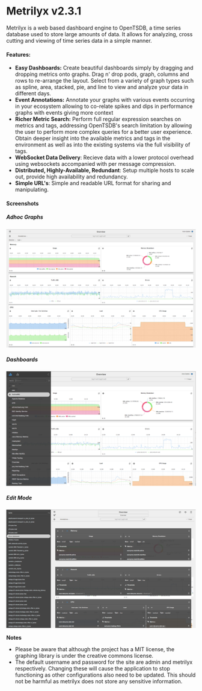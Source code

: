 Metrilyx v2.3.1
===============
Metrilyx is a web based dashboard engine to OpenTSDB, a time series database used to store large amounts of data.  It allows for analyzing, cross cutting and viewing of time series data in a simple manner.

#### Features:
- **Easy Dashboards:** Create beautiful dashboards simply by dragging and dropping metrics onto graphs.  Drag n' drop pods, graph, columns and rows to re-arrange the layout.  Select from a variety of graph types such as spline, area, stacked, pie, and line to view and analyze your data in different days.
- **Event Annotations:** Annotate your graphs with various events occurring in your ecosystem allowing to co-relate spikes and dips in performance graphs with events giving more context
- **Richer Metric Search:** Perform full regular expression searches on metrics and tags,  addressing OpenTSDB's search limitation by allowing the user to perform more complex queries for a better user experience.  Obtain deeper insight into the available metrics and tags in the environment as well as into the existing systems via the full visibility of tags.
- **WebSocket Data Delivery**: Recieve data with a lower protocol overhead using websockets accompanied with per message compression.
- **Distributed, Highly-Available, Redundant**: Setup multiple hosts to scale out, provide high availability and redundancy.
- **Simple URL's**: Simple and readable URL format for sharing and manipulating.

#### Screenshots
##### Adhoc Graphs
![Alt text](metrilyx/static/imgs/readme/screenshot_1.png)
##### Dashboards
![Alt text](metrilyx/static/imgs/readme/screenshot_2.png)
##### Edit Mode
![Alt text](metrilyx/static/imgs/readme/screenshot_3.png)

**Notes**

- Please be aware that although the project has a MIT license, the graphing library is under the creative commons license.
- The default username and password for the site are admin and metrilyx respectively. Changing these will cause the application to stop functioning as other configurations also need to be updated.  This should not be harmful as metrilyx does not store any sensitive information.
